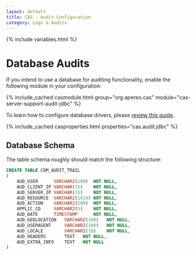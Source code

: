 ```yaml
---
layout: default
title: CAS - Audit Configuration
category: Logs & Audits
---
```

{% include variables.html %}

# Database Audits

If you intend to use a database for auditing functionality, enable the following module in your configuration:

{% include_cached casmodule.html group="org.apereo.cas" module="cas-server-support-audit-jdbc" %}

To learn how to configure database drivers, please [review this guide](../installation/JDBC-Drivers.html).

{% include_cached casproperties.html properties="cas.audit.jdbc" %}
         
## Database Schema

The table schema roughly should match the following structure:

```sql
CREATE TABLE COM_AUDIT_TRAIL
(
    AUD_USER      VARCHAR2(100)  NOT NULL,
    AUD_CLIENT_IP VARCHAR(15)    NOT NULL,
    AUD_SERVER_IP VARCHAR(15)    NOT NULL,
    AUD_RESOURCE  VARCHAR2(1024) NOT NULL,
    AUD_ACTION    VARCHAR2(100)  NOT NULL,
    APPLIC_CD     VARCHAR2(5)    NOT NULL,
    AUD_DATE      TIMESTAMP      NOT NULL,
    AUD_GEOLOCATION   VARCHAR2(100)   NOT NULL,
    AUD_USERAGENT     VARCHAR2(100)   NOT NULL,
    AUD_LOCALE        VARCHAR2(10)    NOT NULL,
    AUD_HEADERS       TEXT   NOT NULL,
    AUD_EXTRA_INFO    TEXT   NOT NULL
)
```
